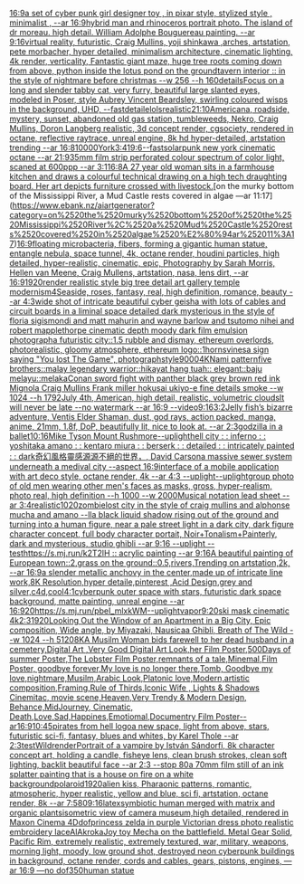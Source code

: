 [16:9](https://www.ebank.nz/aiartgenerator?category=16%3A9)[a set of cyber punk  girl designer toy , in pixar style, stylized style , minimalist , --ar 16:9](https://www.ebank.nz/aiartgenerator?category=a%2520set%2520of%2520cyber%2520punk%2520%2520girl%2520designer%2520toy%2520%2C%2520in%2520pixar%2520style%2C%2520stylized%2520style%2520%2C%2520minimalist%2520%2C%2520--ar%252016%3A9)[hybrid man and rhinoceros portrait photo. The island of dr moreau. high detail. William Adolphe Bouguereau painting. --ar 9:16](https://www.ebank.nz/aiartgenerator?category=hybrid%2520man%2520and%2520rhinoceros%2520portrait%2520photo.%2520The%2520island%2520of%2520dr%2520moreau.%2520high%2520detail.%2520William%2520Adolphe%2520Bouguereau%2520painting.%2520--ar%25209%3A16)[virtual reality, futuristic, Craig Mullins, yoji shinkawa ,arches, artstation, pete morbacher, hyper detailed, minimalism architecture, cinematic lighting, 4k render, verticality, Fantastic giant maze, huge tree roots coming down from above, python inside the lotus pond on the ground](https://www.ebank.nz/aiartgenerator?category=virtual%2520reality%2C%2520futuristic%2C%2520Craig%2520Mullins%2C%2520yoji%2520shinkawa%2520%2Carches%2C%2520artstation%2C%2520pete%2520morbacher%2C%2520hyper%2520detailed%2C%2520minimalism%2520architecture%2C%2520cinematic%2520lighting%2C%25204k%2520render%2C%2520verticality%2C%2520Fantastic%2520giant%2520maze%2C%2520huge%2520tree%2520roots%2520coming%2520down%2520from%2520above%2C%2520python%2520inside%2520the%2520lotus%2520pond%2520on%2520the%2520ground)[tavern interior :: in the style of nightmare before christmas --w 256 --h 160](https://www.ebank.nz/aiartgenerator?category=tavern%2520interior%2520%3A%3A%2520in%2520the%2520style%2520of%2520nightmare%2520before%2520christmas%2520--w%2520256%2520--h%2520160)[details](https://www.ebank.nz/aiartgenerator?category=details)[Focus on a long and slender tabby cat, very furry, beautiful large slanted eyes, modeled in Poser, style Aubrey Vincent Beardsley, swirling coloured wisps in the background, UHD, --fast](https://www.ebank.nz/aiartgenerator?category=Focus%2520on%2520a%2520long%2520and%2520slender%2520tabby%2520cat%2C%2520very%2520furry%2C%2520beautiful%2520large%2520slanted%2520eyes%2C%2520modeled%2520in%2520Poser%2C%2520style%2520Aubrey%2520Vincent%2520Beardsley%2C%2520swirling%2520coloured%2520wisps%2520in%2520the%2520background%2C%2520UHD%2C%2520--fast)[detaile](https://www.ebank.nz/aiartgenerator?category=detaile)[lols](https://www.ebank.nz/aiartgenerator?category=lols)[realistic](https://www.ebank.nz/aiartgenerator?category=realistic)[21:10](https://www.ebank.nz/aiartgenerator?category=21%3A10)[Americana, roadside, mystery, sunset, abandoned old gas station, tumbleweeds, Nekro, Craig Mullins, Doron Langberg realistic, 3d concept render, cgsociety, rendered in octane, reflective raytrace, unreal engine, 8k hd hyper-detailed, artstation trending --ar 16:8](https://www.ebank.nz/aiartgenerator?category=Americana%2C%2520roadside%2C%2520mystery%2C%2520sunset%2C%2520abandoned%2520old%2520gas%2520station%2C%2520tumbleweeds%2C%2520Nekro%2C%2520Craig%2520Mullins%2C%2520Doron%2520Langberg%2520realistic%2C%25203d%2520concept%2520render%2C%2520cgsociety%2C%2520rendered%2520in%2520octane%2C%2520reflective%2520raytrace%2C%2520unreal%2520engine%2C%25208k%2520hd%2520hyper-detailed%2C%2520artstation%2520trending%2520--ar%252016%3A8)[10000](https://www.ebank.nz/aiartgenerator?category=10000)[York](https://www.ebank.nz/aiartgenerator?category=York)[3:4](https://www.ebank.nz/aiartgenerator?category=3%3A4)[19:6](https://www.ebank.nz/aiartgenerator?category=19%3A6)[--fast](https://www.ebank.nz/aiartgenerator?category=--fast)[solarpunk new york cinematic octane --ar 21:9](https://www.ebank.nz/aiartgenerator?category=solarpunk%2520new%2520york%2520cinematic%2520octane%2520--ar%252021%3A9)[35mm film strip perforated colour spectrum of color light, scaned at 600ppp --ar 3:1](https://www.ebank.nz/aiartgenerator?category=35mm%2520film%2520strip%2520perforated%2520colour%2520spectrum%2520of%2520color%2520light%2C%2520scaned%2520at%2520600ppp%2520--ar%25203%3A1)[16:8](https://www.ebank.nz/aiartgenerator?category=16%3A8)[A 27 year old woman sits in a farmhouse kitchen and draws a colourful technical drawing on a high tech draughting board. Her art depicts furniture crossed with livestock.](https://www.ebank.nz/aiartgenerator?category=A%252027%2520year%2520old%2520woman%2520sits%2520in%2520a%2520farmhouse%2520kitchen%2520and%2520draws%2520a%2520colourful%2520technical%2520drawing%2520on%2520a%2520high%2520tech%2520draughting%2520board.%2520Her%2520art%2520depicts%2520furniture%2520crossed%2520with%2520livestock.)[on the murky bottom of the Mississippi River, a Mud Castle rests covered in algae —ar 11:17](https://www.ebank.nz/aiartgenerator?category=on%2520the%2520murky%2520bottom%2520of%2520the%2520Mississippi%2520River%2C%2520a%2520Mud%2520Castle%2520rests%2520covered%2520in%2520algae%2520%E2%80%94ar%252011%3A17)[16:9](https://www.ebank.nz/aiartgenerator?category=16%3A9)[floating microbacteria, fibers, forming a gigantic human statue, entangle nebula, space tunnel, 4k, octane render, houdini particles, high detailed, hyper-realistic, cinematic, epic, Photography by Sarah Morris, Hellen van Meene, Craig Mullens, artstation, nasa, lens dirt, --ar 16:9](https://www.ebank.nz/aiartgenerator?category=floating%2520microbacteria%2C%2520fibers%2C%2520forming%2520a%2520gigantic%2520human%2520statue%2C%2520entangle%2520nebula%2C%2520space%2520tunnel%2C%25204k%2C%2520octane%2520render%2C%2520houdini%2520particles%2C%2520high%2520detailed%2C%2520hyper-realistic%2C%2520cinematic%2C%2520epic%2C%2520Photography%2520by%2520Sarah%2520Morris%2C%2520Hellen%2520van%2520Meene%2C%2520Craig%2520Mullens%2C%2520artstation%2C%2520nasa%2C%2520lens%2520dirt%2C%2520--ar%252016%3A9)[1920](https://www.ebank.nz/aiartgenerator?category=1920)[render realistic style big tree detail art gallery temple modernism](https://www.ebank.nz/aiartgenerator?category=render%2520realistic%2520style%2520big%2520tree%2520detail%2520art%2520gallery%2520temple%2520modernism)[4](https://www.ebank.nz/aiartgenerator?category=4)[Seaside, roses, fantasy, real, high definition, romance, beauty --ar 4:3](https://www.ebank.nz/aiartgenerator?category=Seaside%2C%2520roses%2C%2520fantasy%2C%2520real%2C%2520high%2520definition%2C%2520romance%2C%2520beauty%2520--ar%25204%3A3)[wide shot of intricate beautiful cyber geisha with lots of cables and circuit boards in a liminal space detailed dark mysterious in the style of floria sigismondi and matt mahurin and wayne barlow and tsutomo nihei and robert mapplethorpe cinematic depth moody dark film emulsion photograph](https://www.ebank.nz/aiartgenerator?category=wide%2520shot%2520of%2520intricate%2520beautiful%2520cyber%2520geisha%2520with%2520lots%2520of%2520cables%2520and%2520circuit%2520boards%2520in%2520a%2520liminal%2520space%2520detailed%2520dark%2520mysterious%2520in%2520the%2520style%2520of%2520floria%2520sigismondi%2520and%2520matt%2520mahurin%2520and%2520wayne%2520barlow%2520and%2520tsutomo%2520nihei%2520and%2520robert%2520mapplethorpe%2520cinematic%2520depth%2520moody%2520dark%2520film%2520emulsion%2520photograph)[a futuristic city::1.5  rubble and dismay, ethereum overlords, photorealistic, gloomy atmosphere, ethereum logo::1](https://www.ebank.nz/aiartgenerator?category=a%2520futuristic%2520city%3A%3A1.5%2520%2520rubble%2520and%2520dismay%2C%2520ethereum%2520overlords%2C%2520photorealistic%2C%2520gloomy%2520atmosphere%2C%2520ethereum%2520logo%3A%3A1)[horns](https://www.ebank.nz/aiartgenerator?category=horns)[vines](https://www.ebank.nz/aiartgenerator?category=vines)[a sign saying "You lost The Game", photograph](https://www.ebank.nz/aiartgenerator?category=a%2520sign%2520saying%2520%22You%2520lost%2520The%2520Game%22%2C%2520photograph)[style](https://www.ebank.nz/aiartgenerator?category=style)[9000](https://www.ebank.nz/aiartgenerator?category=9000)[4K](https://www.ebank.nz/aiartgenerator?category=4K)[Nami pattern](https://www.ebank.nz/aiartgenerator?category=Nami%2520pattern)[five brothers::malay legendary warrior::hikayat hang tuah:: elegant::baju melayu::melaka](https://www.ebank.nz/aiartgenerator?category=five%2520brothers%3A%3Amalay%2520legendary%2520warrior%3A%3Ahikayat%2520hang%2520tuah%3A%3A%2520elegant%3A%3Abaju%2520melayu%3A%3Amelaka)[Conan sword fight with panther black grey brown red ink Mignola Craig Mullins Frank miller hokusai ukiyo-e fine details smoke --w 1024 --h 1792](https://www.ebank.nz/aiartgenerator?category=Conan%2520sword%2520fight%2520with%2520panther%2520black%2520grey%2520brown%2520red%2520ink%2520Mignola%2520Craig%2520Mullins%2520Frank%2520miller%2520hokusai%2520ukiyo-e%2520fine%2520details%2520smoke%2520--w%25201024%2520--h%25201792)[July 4th, American, high detail, realistic, volumetric clouds](https://www.ebank.nz/aiartgenerator?category=July%25204th%2C%2520American%2C%2520high%2520detail%2C%2520realistic%2C%2520volumetric%2520clouds)[It will never be late --no watermark --ar 16:9 --video](https://www.ebank.nz/aiartgenerator?category=It%2520will%2520never%2520be%2520late%2520--no%2520watermark%2520--ar%252016%3A9%2520--video)[9:16](https://www.ebank.nz/aiartgenerator?category=9%3A16)[3:2](https://www.ebank.nz/aiartgenerator?category=3%3A2)[Jelly fish’s bizarre adventure, Ventis Elder Shaman, dust, god rays, action packed, manga, anime, 21mm, 1.8f, DoP, beautifully lit, nice to look at. --ar 2:3](https://www.ebank.nz/aiartgenerator?category=Jelly%2520fish%E2%80%99s%2520bizarre%2520adventure%2C%2520Ventis%2520Elder%2520Shaman%2C%2520dust%2C%2520god%2520rays%2C%2520action%2520packed%2C%2520manga%2C%2520anime%2C%252021mm%2C%25201.8f%2C%2520DoP%2C%2520beautifully%2520lit%2C%2520nice%2520to%2520look%2520at.%2520--ar%25202%3A3)[godzilla in a ballet](https://www.ebank.nz/aiartgenerator?category=godzilla%2520in%2520a%2520ballet)[10:16](https://www.ebank.nz/aiartgenerator?category=10%3A16)[Mike Tyson Mount Rushmore](https://www.ebank.nz/aiartgenerator?category=Mike%2520Tyson%2520Mount%2520Rushmore)[--uplight](https://www.ebank.nz/aiartgenerator?category=--uplight)[hell city : : inferno : : yoshitaka amano : : kentaro miura : : berserk : : detailed : : intricately painted : : dark](https://www.ebank.nz/aiartgenerator?category=hell%2520city%2520%3A%2520%3A%2520inferno%2520%3A%2520%3A%2520yoshitaka%2520amano%2520%3A%2520%3A%2520kentaro%2520miura%2520%3A%2520%3A%2520berserk%2520%3A%2520%3A%2520detailed%2520%3A%2520%3A%2520intricately%2520painted%2520%3A%2520%3A%2520dark)[奇幻風格靈感源源不絕的世界，](https://www.ebank.nz/aiartgenerator?category=%E5%A5%87%E5%B9%BB%E9%A2%A8%E6%A0%BC%E9%9D%88%E6%84%9F%E6%BA%90%E6%BA%90%E4%B8%8D%E7%B5%95%E7%9A%84%E4%B8%96%E7%95%8C%EF%BC%8C)[<DUNK>, David Carson](https://www.ebank.nz/aiartgenerator?category=%3CDUNK%3E%2C%2520David%2520Carson)[a massive sewer system underneath a medival city --aspect 16:9](https://www.ebank.nz/aiartgenerator?category=a%2520massive%2520sewer%2520system%2520underneath%2520a%2520medival%2520city%2520--aspect%252016%3A9)[interface of a mobile application with art deco style, octane render, 4k --ar 4:3 --uplight](https://www.ebank.nz/aiartgenerator?category=interface%2520of%2520a%2520mobile%2520application%2520with%2520art%2520deco%2520style%2C%2520octane%2520render%2C%25204k%2520--ar%25204%3A3%2520--uplight)[--uplight](https://www.ebank.nz/aiartgenerator?category=--uplight)[group photo of old men wearing other men's faces as masks, gross, hyper-realism, photo real, high definition --h 1000 --w 2000](https://www.ebank.nz/aiartgenerator?category=group%2520photo%2520of%2520old%2520men%2520wearing%2520other%2520men%27s%2520faces%2520as%2520masks%2C%2520gross%2C%2520hyper-realism%2C%2520photo%2520real%2C%2520high%2520definition%2520--h%25201000%2520--w%25202000)[Musical notation lead sheet --ar 3:4](https://www.ebank.nz/aiartgenerator?category=Musical%2520notation%2520lead%2520sheet%2520--ar%25203%3A4)[realistic](https://www.ebank.nz/aiartgenerator?category=realistic)[1020](https://www.ebank.nz/aiartgenerator?category=1020)[zombie](https://www.ebank.nz/aiartgenerator?category=zombie)[lost city in the style of craig mullins and alphonse mucha and amano --ll](https://www.ebank.nz/aiartgenerator?category=lost%2520city%2520in%2520the%2520style%2520of%2520craig%2520mullins%2520and%2520alphonse%2520mucha%2520and%2520amano%2520--ll)[a black liquid shadow rising out of the ground and turning into a human figure, near a pale street light in a dark city, dark figure character concept, full body character portait, Noir+Tonalism+Painterly, dark and mysterious, studio ghibli --ar 9:16 --uplight --test](https://www.ebank.nz/aiartgenerator?category=a%2520black%2520liquid%2520shadow%2520rising%2520out%2520of%2520the%2520ground%2520and%2520turning%2520into%2520a%2520human%2520figure%2C%2520near%2520a%2520pale%2520street%2520light%2520in%2520a%2520dark%2520city%2C%2520dark%2520figure%2520character%2520concept%2C%2520full%2520body%2520character%2520portait%2C%2520Noir%2BTonalism%2BPainterly%2C%2520dark%2520and%2520mysterious%2C%2520studio%2520ghibli%2520--ar%25209%3A16%2520--uplight%2520--test)[https://s.mj.run/k2T2lH :: acrylic painting --ar 9:16](https://www.ebank.nz/aiartgenerator?category=https%3A//s.mj.run/k2T2lH%2520%3A%3A%2520acrylic%2520painting%2520--ar%25209%3A16)[A beautiful painting of  European town::2,grass on the ground::0.5,rivers,Trending on artstation,2k, --ar 16:9](https://www.ebank.nz/aiartgenerator?category=A%2520beautiful%2520painting%2520of%2520%2520European%2520town%3A%3A2%2Cgrass%2520on%2520the%2520ground%3A%3A0.5%2Crivers%2CTrending%2520on%2520artstation%2C2k%2C%2520--ar%252016%3A9)[a slender metallic anchovy in the center,made up of intricate line work,8K Resolution,hyper detaile,pinterest ,Acid Design,grey and silver,c4d,cool](https://www.ebank.nz/aiartgenerator?category=a%2520slender%2520metallic%2520anchovy%2520in%2520the%2520center%2Cmade%2520up%2520of%2520intricate%2520line%2520work%2C8K%2520Resolution%2Chyper%2520detaile%2Cpinterest%2520%2CAcid%2520Design%2Cgrey%2520and%2520silver%2Cc4d%2Ccool)[4:1](https://www.ebank.nz/aiartgenerator?category=4%3A1)[](https://www.ebank.nz/aiartgenerator?category=)[cyberpunk outer space with stars, futuristic dark space background, matte painting, unreal engine --ar 16:9](https://www.ebank.nz/aiartgenerator?category=cyberpunk%2520outer%2520space%2520with%2520stars%2C%2520futuristic%2520dark%2520space%2520background%2C%2520matte%2520painting%2C%2520unreal%2520engine%2520--ar%252016%3A9)[20](https://www.ebank.nz/aiartgenerator?category=20)[<https://s.mj.run/pbeI_mlxkWM>](https://www.ebank.nz/aiartgenerator?category=%3Chttps%3A//s.mj.run/pbeI_mlxkWM%3E)[--uplight](https://www.ebank.nz/aiartgenerator?category=--uplight)[vapor](https://www.ebank.nz/aiartgenerator?category=vapor)[9:20](https://www.ebank.nz/aiartgenerator?category=9%3A20)[ski mask cinematic 4k](https://www.ebank.nz/aiartgenerator?category=ski%2520mask%2520cinematic%25204k)[2:3](https://www.ebank.nz/aiartgenerator?category=2%3A3)[1920](https://www.ebank.nz/aiartgenerator?category=1920)[Looking Out the Window of an Apartment in a Big City, Epic composition, Wide angle, by Miyazaki, Nausicaa Ghibli, Breath of The Wild --w 1024 --h 5120](https://www.ebank.nz/aiartgenerator?category=Looking%2520Out%2520the%2520Window%2520of%2520an%2520Apartment%2520in%2520a%2520Big%2520City%2C%2520Epic%2520composition%2C%2520Wide%2520angle%2C%2520by%2520Miyazaki%2C%2520Nausicaa%2520Ghibli%2C%2520Breath%2520of%2520The%2520Wild%2520--w%25201024%2520--h%25205120)[8K](https://www.ebank.nz/aiartgenerator?category=8K)[A Musilm Woman bids farewell to her dead husband in a cemetery,Digital Art ,Very Good Digital Art Look,her Film Poster,500Days of summer Poster,The Lobster Film Poster,remnants of a tale,Minemal,Film Poster, goodbye forever,My love is no longer there,Tomb, Goodbye my love,nightmare,Musilm,Arabic Look,Platonic love,Modern,artistic composition,Framing,Rule of Thirds,Iconic Wife , Lights & Shadows Cinemitac, movie scene,Heaven,Very Trendy & Modern Design, Behance,MidJourney, Cinematic, Death,Love,Sad,Happines,Emotiomal,Documentry Film Poster--ar16:9](https://www.ebank.nz/aiartgenerator?category=A%2520Musilm%2520Woman%2520bids%2520farewell%2520to%2520her%2520dead%2520husband%2520in%2520a%2520cemetery%2CDigital%2520Art%2520%2CVery%2520Good%2520Digital%2520Art%2520Look%2Cher%2520Film%2520Poster%2C500Days%2520of%2520summer%2520Poster%2CThe%2520Lobster%2520Film%2520Poster%2Cremnants%2520of%2520a%2520tale%2CMinemal%2CFilm%2520Poster%2C%2520goodbye%2520forever%2CMy%2520love%2520is%2520no%2520longer%2520there%2CTomb%2C%2520Goodbye%2520my%2520love%2Cnightmare%2CMusilm%2CArabic%2520Look%2CPlatonic%2520love%2CModern%2Cartistic%2520composition%2CFraming%2CRule%2520of%2520Thirds%2CIconic%2520Wife%2520%2C%2520Lights%2520%26%2520Shadows%2520Cinemitac%2C%2520movie%2520scene%2CHeaven%2CVery%2520Trendy%2520%26%2520Modern%2520Design%2C%2520Behance%2CMidJourney%2C%2520Cinematic%2C%2520Death%2CLove%2CSad%2CHappines%2CEmotiomal%2CDocumentry%2520Film%2520Poster--ar16%3A9)[10:45](https://www.ebank.nz/aiartgenerator?category=10%3A45)[pirates from hell logo](https://www.ebank.nz/aiartgenerator?category=pirates%2520from%2520hell%2520logo)[a new space, light from above, stars, futuristic sci-fi, fantasy, blues and whites, by Karel Thole --ar 2:3](https://www.ebank.nz/aiartgenerator?category=a%2520new%2520space%2C%2520light%2520from%2520above%2C%2520stars%2C%2520futuristic%2520sci-fi%2C%2520fantasy%2C%2520blues%2520and%2520whites%2C%2520by%2520Karel%2520Thole%2520--ar%25202%3A3)[test](https://www.ebank.nz/aiartgenerator?category=test)[Wild](https://www.ebank.nz/aiartgenerator?category=Wild)[render](https://www.ebank.nz/aiartgenerator?category=render)[Portrait of a vampire by István Sándorfi, 8k character concept art, holding a candle, fisheye lens, clean brush strokes, clean soft lighting, backlit beautiful face --ar 2:3 --stop 80](https://www.ebank.nz/aiartgenerator?category=Portrait%2520of%2520a%2520vampire%2520by%2520Istv%C3%A1n%2520S%C3%A1ndorfi%2C%25208k%2520character%2520concept%2520art%2C%2520holding%2520a%2520candle%2C%2520fisheye%2520lens%2C%2520clean%2520brush%2520strokes%2C%2520clean%2520soft%2520lighting%2C%2520backlit%2520beautiful%2520face%2520--ar%25202%3A3%2520--stop%252080)[a 70mm film still of an ink splatter painting that is a house on fire on a white background](https://www.ebank.nz/aiartgenerator?category=a%252070mm%2520film%2520still%2520of%2520an%2520ink%2520splatter%2520painting%2520that%2520is%2520a%2520house%2520on%2520fire%2520on%2520a%2520white%2520background)[polaroid](https://www.ebank.nz/aiartgenerator?category=polaroid)[1920](https://www.ebank.nz/aiartgenerator?category=1920)[alien kiss, Pharaonic patterns, romantic, atmospheric, hyper realistic, yellow and blue, sci fi, artstation, octane render, 8k --ar 7:5](https://www.ebank.nz/aiartgenerator?category=alien%2520kiss%2C%2520Pharaonic%2520patterns%2C%2520romantic%2C%2520atmospheric%2C%2520hyper%2520realistic%2C%2520yellow%2520and%2520blue%2C%2520sci%2520fi%2C%2520artstation%2C%2520octane%2520render%2C%25208k%2520--ar%25207%3A5)[80](https://www.ebank.nz/aiartgenerator?category=80)[9:16](https://www.ebank.nz/aiartgenerator?category=9%3A16)[latex](https://www.ebank.nz/aiartgenerator?category=latex)[symbiotic human merged with matrix and organic plants](https://www.ebank.nz/aiartgenerator?category=symbiotic%2520human%2520merged%2520with%2520matrix%2520and%2520organic%2520plants)[isometric view of camera museum,high detailed, rendered in Maxon Cinema 4D](https://www.ebank.nz/aiartgenerator?category=isometric%2520view%2520of%2520camera%2520museum%2Chigh%2520detailed%2C%2520rendered%2520in%2520Maxon%2520Cinema%25204D)[dof](https://www.ebank.nz/aiartgenerator?category=dof)[princess zelda in purple Victorian dress photo realistic embroidery lace](https://www.ebank.nz/aiartgenerator?category=princess%2520zelda%2520in%2520purple%2520Victorian%2520dress%2520photo%2520realistic%2520embroidery%2520lace)[AlAkroka](https://www.ebank.nz/aiartgenerator?category=AlAkroka)[Joy toy Mecha on the battlefield. Metal Gear Solid, Pacific Rim, extremely realistic, extremely textured, war, military, weapons, morning light, moody, low ground shot, destroyed neon cyberpunk buildings in background, octane render, cords and cables, gears, pistons, engines, —ar 16:9 —no dof](https://www.ebank.nz/aiartgenerator?category=Joy%2520toy%2520Mecha%2520on%2520the%2520battlefield.%2520Metal%2520Gear%2520Solid%2C%2520Pacific%2520Rim%2C%2520extremely%2520realistic%2C%2520extremely%2520textured%2C%2520war%2C%2520military%2C%2520weapons%2C%2520morning%2520light%2C%2520moody%2C%2520low%2520ground%2520shot%2C%2520destroyed%2520neon%2520cyberpunk%2520buildings%2520in%2520background%2C%2520octane%2520render%2C%2520cords%2520and%2520cables%2C%2520gears%2C%2520pistons%2C%2520engines%2C%2520%E2%80%94ar%252016%3A9%2520%E2%80%94no%2520dof)[350](https://www.ebank.nz/aiartgenerator?category=350)[human statue](https://www.ebank.nz/aiartgenerator?category=human%2520statue)